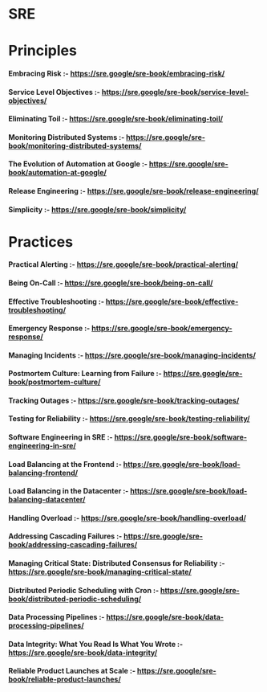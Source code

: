 # SRE


# Principles 

#### Embracing Risk :- https://sre.google/sre-book/embracing-risk/

#### Service Level Objectives :- https://sre.google/sre-book/service-level-objectives/

#### Eliminating Toil :- https://sre.google/sre-book/eliminating-toil/

#### Monitoring Distributed Systems :- https://sre.google/sre-book/monitoring-distributed-systems/

#### The Evolution of Automation at Google :- https://sre.google/sre-book/automation-at-google/

#### Release Engineering :- https://sre.google/sre-book/release-engineering/

#### Simplicity :- https://sre.google/sre-book/simplicity/

# Practices

####  Practical Alerting :- https://sre.google/sre-book/practical-alerting/

#### Being On-Call :- https://sre.google/sre-book/being-on-call/

#### Effective Troubleshooting :- https://sre.google/sre-book/effective-troubleshooting/

#### Emergency Response :-  https://sre.google/sre-book/emergency-response/

#### Managing Incidents :- https://sre.google/sre-book/managing-incidents/

#### Postmortem Culture: Learning from Failure :-  https://sre.google/sre-book/postmortem-culture/

#### Tracking Outages :- https://sre.google/sre-book/tracking-outages/

#### Testing for Reliability :- https://sre.google/sre-book/testing-reliability/

#### Software Engineering in SRE :- https://sre.google/sre-book/software-engineering-in-sre/

#### Load Balancing at the Frontend :- https://sre.google/sre-book/load-balancing-frontend/

#### Load Balancing in the Datacenter :- https://sre.google/sre-book/load-balancing-datacenter/

#### Handling Overload :- https://sre.google/sre-book/handling-overload/

#### Addressing Cascading Failures :- https://sre.google/sre-book/addressing-cascading-failures/

#### Managing Critical State: Distributed Consensus for Reliability :- https://sre.google/sre-book/managing-critical-state/

#### Distributed Periodic Scheduling with Cron :- https://sre.google/sre-book/distributed-periodic-scheduling/

#### Data Processing Pipelines :- https://sre.google/sre-book/data-processing-pipelines/

#### Data Integrity: What You Read Is What You Wrote :- https://sre.google/sre-book/data-integrity/

#### Reliable Product Launches at Scale :- https://sre.google/sre-book/reliable-product-launches/
